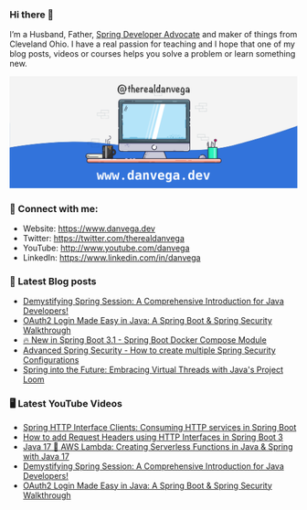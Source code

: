 ### Hi there 👋

I’m a Husband, Father, [Spring Developer Advocate](https://tanzu.vmware.com/developer/advocates/) and maker of things from Cleveland Ohio. I have a real passion for teaching and I hope that one of my blog posts, videos or courses helps you solve a problem or learn something new.

![Profile Header](./github_profile_header.png)

### 🤝 Connect with me:

- Website: https://www.danvega.dev
- Twitter: https://twitter.com/therealdanvega
- YouTube: http://www.youtube.com/danvega
- LinkedIn: https://www.linkedin.com/in/danvega

### 📝 Latest Blog posts

<!-- BLOG-POST-LIST:START -->
- [Demystifying Spring Session: A Comprehensive Introduction for Java Developers!](https://www.danvega.dev/blog/2023/05/03/spring-session-introduction)
- [OAuth2 Login Made Easy in Java: A Spring Boot &amp; Spring Security Walkthrough](https://www.danvega.dev/blog/2023/04/28/spring-security-oauth2-login)
- [🔥 New in Spring Boot 3.1 - Spring Boot Docker Compose Module](https://www.danvega.dev/blog/2023/04/26/spring-boot-docker-compose)
- [Advanced Spring Security - How to create multiple Spring Security Configurations](https://www.danvega.dev/blog/2023/04/20/multiple-spring-security-configs)
- [Spring into the Future: Embracing Virtual Threads with Java&#39;s Project Loom](https://www.danvega.dev/blog/2023/04/12/virtual-threads-spring)
<!-- BLOG-POST-LIST:END -->

### 🖥 Latest YouTube Videos

<!-- YOUTUBE:START -->
- [Spring HTTP Interface Clients: Consuming HTTP services in Spring Boot](https://www.youtube.com/watch?v=4U0hUyktpvg)
- [How to add Request Headers using HTTP Interfaces in Spring Boot 3](https://www.youtube.com/watch?v=AOJzm7yFOl0)
- [Java 17 🤝 AWS Lambda: Creating Serverless Functions in Java &amp; Spring with Java 17](https://www.youtube.com/watch?v=bxK4GscuVgs)
- [Demystifying Spring Session: A Comprehensive Introduction for Java Developers!](https://www.youtube.com/watch?v=k62bO-W6Sb0)
- [OAuth2 Login Made Easy in Java: A Spring Boot &amp; Spring Security Walkthrough](https://www.youtube.com/watch?v=us0VjFiHogo)
<!-- YOUTUBE:END -->
